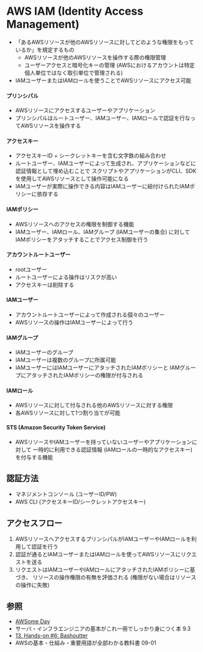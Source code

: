 # AWS IAM (Identity Access Management)
- 「あるAWSリソースが他のAWSリソースに対してどのような権限をもっているか」を規定するもの
  - AWSリソースが他のAWSリソースを操作する際の権限管理
  - ユーザーアクセスと暗号化キーの管理 (AWSにおけるアカウントは特定個人単位ではなく取引単位で管理される)
- IAMユーザーまたはIAMロールを使うことでAWSリソースにアクセス可能

#### プリンシパル
- AWSリソースにアクセスするユーザーやアプリケーション
- プリンシパルはルートユーザー、IAMユーザー、IAMロールで認証を行なってAWSリソースを操作する

#### アクセスキー
- アクセスキーID + シークレットキーを含む文字鉄の組み合わせ
- ルートユーザー、IAMユーザーによって生成され、アプリケーションなどに認証情報として埋め込むことで
  スクリプトやアプリケーションがCLI、SDKを使用してAWSリソースとして操作可能になる
- IAMユーザーが実際に操作できる内容はIAMユーザーに紐付けられたIAMポリシーに依存する

#### IAMポリシー
- AWSリソースへのアクセスの権限を制御する機能
- IAMユーザー、IAMロール、IAMグループ (IAMユーザーの集合) に対して
  IAMポリシーをアタッチすることでアクセス制御を行う

#### アカウントルートユーザー
- rootユーザー
- ルートユーザーによる操作はリスクが高い
- アクセスキーは削除する

#### IAMユーザー
- アカウントルートユーザーによって作成される個々のユーザー
- AWSリソースの操作はIAMユーザーによって行う

#### IAMグループ
- IAMユーザーのグループ
- IAMユーザーは複数のグループに所属可能
- IAMユーザーにはIAMユーザーにアタッチされたIAMポリシーと
  IAMグループにアタッチされたIAMポリシーの権限が付与される

#### IAMロール
- AWSリソースに対して付与される他のAWSリソースに対する権限
- 各AWSリソースに対して1つ割り当てが可能

#### STS (Amazon Security Token Service)
- AWSリソースやIAMユーザーを持っていないユーザーやアプリケーションに対して
  一時的に利用できる認証情報 (IAMロールの一時的なアクセスキー) を付与する機能

## 認証方法
- マネジメントコンソール (ユーザーID/PW)
- AWS CLI (アクセスキーID/シークレットアクセスキー)

## アクセスフロー
1. AWSリソースへアクセスするプリンシパルがIAMユーザーやIAMロールを利用して認証を行う
2. 認証が通るとIAMユーザーまたはIAMロールを使ってAWSリソースにリクエストを送る
3. リクエストはIAMユーザーやIAMロールにアタッチされたIAMポリシーに基づき、
   リソースの操作権限の有無を評価される (権限がない場合はリソースの操作に失敗)

## 参照
- [AWSome Day](https://aws.amazon.com/jp/about-aws/events/awsomeday/)
- サーバ・インフラエンジニアの基本がこれ一冊でしっかり身につく本 9.3
- [13. Hands-on #6: Bashoutter](https://tomomano.github.io/learn-aws-by-coding/#sec_bashoutter)
- AWSの基本・仕組み・重要用語が全部わかる教科書 09-01
